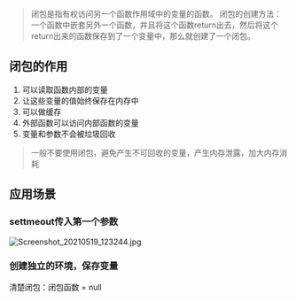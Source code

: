 >闭包是指有权访问另一个函数作用域中的变量的函数。
>闭包的创建方法：一个函数中嵌套另外一个函数，并且将这个函数return出去，然后将这个return出来的函数保存到了一个变量中，那么就创建了一个闭包。
## 闭包的作用
1. 可以读取函数内部的变量
2. 让这些变量的值始终保存在内存中
3. 可以做缓存
4. 外部函数可以访问内部函数的变量
5. 变量和参数不会被垃圾回收

>一般不要使用闭包，避免产生不可回收的变量，产生内存泄露，加大内存消耗

## 应用场景
### settmeout传入第一个参数
![Screenshot_20210519_123244.jpg](https://i.loli.net/2021/08/02/QPdtGyuYmks4HW2.jpg)

### 创建独立的环境，保存变量

清楚闭包：闭包函数 = null
